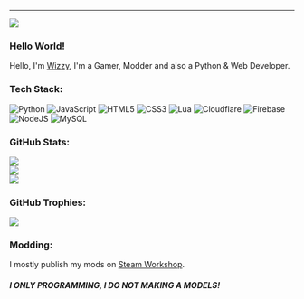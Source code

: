 ---
[![](https://visitcount.itsvg.in/api?id=Wizzy-tv&icon=3&color=1)](https://visitcount.itsvg.in)

### Hello World!
Hello, I'm [Wizzy](https://iam-wizzy.web.app/), I'm a Gamer, Modder and also a Python & Web Developer.

### Tech Stack:
![Python](https://img.shields.io/badge/python-3670A0?style=for-the-badge&logo=python&logoColor=ffdd54) ![JavaScript](https://img.shields.io/badge/javascript-%23323330.svg?style=for-the-badge&logo=javascript&logoColor=%23F7DF1E) ![HTML5](https://img.shields.io/badge/html5-%23E34F26.svg?style=for-the-badge&logo=html5&logoColor=white) ![CSS3](https://img.shields.io/badge/css3-%231572B6.svg?style=for-the-badge&logo=css3&logoColor=white) ![Lua](https://img.shields.io/badge/lua-%232C2D72.svg?style=for-the-badge&logo=lua&logoColor=white) ![Cloudflare](https://img.shields.io/badge/Cloudflare-F38020?style=for-the-badge&logo=Cloudflare&logoColor=white) ![Firebase](https://img.shields.io/badge/firebase-%23039BE5.svg?style=for-the-badge&logo=firebase) ![NodeJS](https://img.shields.io/badge/node.js-6DA55F?style=for-the-badge&logo=node.js&logoColor=white) ![MySQL](https://img.shields.io/badge/mysql-%2300f.svg?style=for-the-badge&logo=mysql&logoColor=white)
### GitHub Stats:
![](https://github-readme-stats.vercel.app/api?username=Wizzy-tv&theme=dark&hide_border=false&include_all_commits=true&count_private=true)<br/>
![](https://github-readme-streak-stats.herokuapp.com/?user=Wizzy-tv&theme=dark&hide_border=false)<br/>
![](https://github-readme-stats.vercel.app/api/top-langs/?username=Wizzy-tv&theme=dark&hide_border=false&include_all_commits=true&count_private=true&layout=compact)

### GitHub Trophies:
![](https://github-trophies.vercel.app/?username=Wizzy-tv&theme=dark_dimmed&no-frame=false&no-bg=true&margin-w=4)

### Modding:
I mostly publish my mods on [Steam Workshop](https://steamcommunity.com/id/Wizzy_TV/myworkshopfiles/).
##### I ONLY PROGRAMMING, I DO NOT MAKING A MODELS!
<!--
**Wizzy-TV/Wizzy-TV** is a ✨ _special_ ✨ repository because its `README.md` (this file) appears on your GitHub profile.

Here are some ideas to get you started:

- 🔭 I’m currently working on ...
- 🌱 I’m currently learning ...
- 👯 I’m looking to collaborate on ...
- 🤔 I’m looking for help with ...
- 💬 Ask me about ...
- 📫 How to reach me: ...
- 😄 Pronouns: ...
- ⚡ Fun fact: ...
-->
